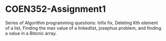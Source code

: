 # COEN352-Assignment1
 Series of Algorithm programming questions: Infix fix, Deleting Kth element of a list, Finding the max value of a linkedlist, josephus problem, and finding a value in a Bitonic array.
